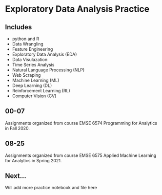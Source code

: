 # Exploratory Data Analysis Practice
## Includes
- python and R
- Data Wrangling
- Feature Engineering
- Exploratory Data Analysis (EDA)
- Data Visulazation
- Time Series Analysis
- Natural Language Processing (NLP)
- Web Scraping
- Machine Learning (ML)
- Deep Learning (DL)
- Reinforcement Learning (RL)
- Computer Vision (CV)

## **00-07**

Assignments organized from course EMSE 6574 Programming for Analytics in Fall 2020.


## **08-25**

Assignments organized from course EMSE 6575 Applied Machine Learning for Analytics in Spring 2021.


## **Next...**

Will add more practice notebook and file here
